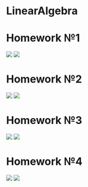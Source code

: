 # LinearAlgebra
# Homework №1
![](https://i.ibb.co/2sw67Bv/photo5336943052708752704.jpg)
![](https://i.ibb.co/NLHvhfv/photo5336943052708752705.jpg)
# Homework №2
![](https://i.ibb.co/W51MK2B/photo5339019257079508289.jpg)
![](https://i.ibb.co/VWVqVYG/photo5341562917100826705.jpg)
# Homework №3
![](https://i.ibb.co/vJPWJc4/photo5357541200464292897.jpg)
![](https://i.ibb.co/CJC3p5X/photo5357454141477203142.jpg)
# Homework №4
![](https://i.ibb.co/TqBVmHc/photo5359705941290888407.jpg)
![](https://i.ibb.co/sHcCw5k/photo5359705941290888408.jpg)
